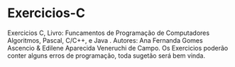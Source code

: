 # Exercicios-C
Exercicios C, Livro: Funcamentos de Programação de Computadores Algoritmos, Pascal, C/C++, e Java .
Autores: Ana Fernanda Gomes Ascencio &  Edilene Aparecida Veneruchi de Campo.
Os Exercicios poderão conter alguns erros de programação, toda sugetão será bem vinda. 

